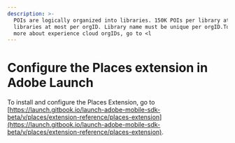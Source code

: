 ```yaml
---
description: >-
  POIs are logically organized into libraries. 150K POIs per library at most, 10
  libraries at most per orgID. Library name must be unique per orgID.To learn
  more about experience cloud orgIDs, go to <l
---
```


# Configure the Places extension in Adobe Launch

To install and configure the Places Extension, go to [https://launch.gitbook.io/launch-adobe-mobile-sdk-beta/v/places/extension-reference/places-extension](https://launch.gitbook.io/launch-adobe-mobile-sdk-beta/v/places/extension-reference/places-extension).

